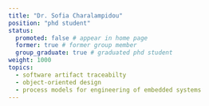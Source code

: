 ```yaml
---
title: "Dr. Sofia Charalampidou"
position: "phd student"
status:
  promoted: false # appear in home page
  former: true # former group member
  group_graduate: true # graduated phd student
weight: 1000
topics:
  - software artifact traceabilty
  - object-oriented design
  - process models for engineering of embedded systems
---
```




